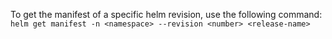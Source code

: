 To get the manifest of a specific helm revision, use the following command: `helm get manifest -n <namespace> --revision <number> <release-name>`